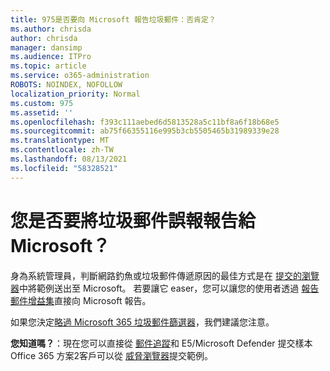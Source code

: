 ```yaml
---
title: 975是否要向 Microsoft 報告垃圾郵件：否肯定？
ms.author: chrisda
author: chrisda
manager: dansimp
ms.audience: ITPro
ms.topic: article
ms.service: o365-administration
ROBOTS: NOINDEX, NOFOLLOW
localization_priority: Normal
ms.custom: 975
ms.assetid: ''
ms.openlocfilehash: f393c111aebed6d5813528a5c11bf8a6f18b68e5
ms.sourcegitcommit: ab75f66355116e995b3cb5505465b31989339e28
ms.translationtype: MT
ms.contentlocale: zh-TW
ms.lasthandoff: 08/13/2021
ms.locfileid: "58328521"
---
```

# <a name="would-you-like-to-report-a-spam-false-positive-to-microsoft"></a>您是否要將垃圾郵件誤報報告給 Microsoft？

身為系統管理員，判斷網路釣魚或垃圾郵件傳遞原因的最佳方式是在 [提交的瀏覽器](https://protection.office.com/reportsubmission)中將範例送出至 Microsoft。 若要讓它 easer，您可以讓您的使用者透過 [報告郵件增益集](https://appsource.microsoft.com/product/office/WA104381180?src=office&tab=Overview)直接向 Microsoft 報告。

如果您決定[略過 Microsoft 365 垃圾郵件篩選器](https://docs.microsoft.com/exchange/troubleshoot/antispam/cautions-against-bypassing-spam-filters)，我們建議您注意。

**您知道嗎？**：現在您可以直接從 [郵件追蹤](https://protection.office.com/messagetrace)和 E5/Microsoft Defender 提交樣本 Office 365 方案2客戶可以從 [威脅瀏覽器](https://docs.microsoft.com/microsoft-365/security/office-365-security/threat-explorer)提交範例。
